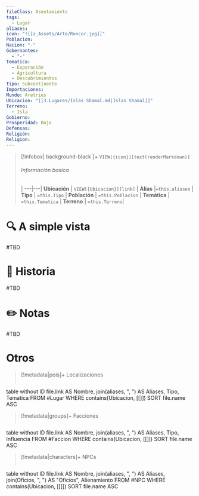 ```yaml
---
fileClass: Asentamiento
tags:
  - Lugar
aliases: 
icon: "![[z_Assets/Arte/Roncor.jpg]]"
Poblacion: 
Nacion: "-"
Gobernantes:
  - "-"
Tematica:
  - Exporación
  - Agricultura
  - Descubrimientos
Tipo: Subcontinente
Importaciones: 
Mundo: Aretries
Ubicacion: "[[3.Lugares/Islas Shamal.md|Islas Shamal]]"
Terreno:
  - Isla
Gobierno: 
Prosperidad: Bajo
Defensas: 
Religión:
Religion: 
---
```



> [!infobox| background-black ]+
`VIEW[{icon}][text(renderMarkdown)]`
> ###### Información basica
>  |
> ---|---|
>  **Ubicación** | `VIEW[{Ubicacion}][link]` |
> **Alias** |`=this.aliases` |
> **Tipo** | `=this.Tipo` |
> **Población** | `=this.Poblacion` |
> **Temática** | `=this.Tematica` |
> **Terreno** | `=this.Terreno`|

# 🔍 A simple vista

#TBD

# 📜 Historia

#TBD

# ✏️ Notas

#TBD

# Otros


> [!metadata|pois]+ Localizaciones
> ```dataview
table without ID file.link AS Nombre, join(aliases, ", ") AS Aliases, Tipo, Tematica
FROM #Lugar
WHERE  contains(Ubicacion, [[]])
SORT file.name ASC

> [!metadata|groups]+ Facciones
> ```dataview
table without ID file.link AS Nombre, join(aliases, ", ") AS Aliases, Tipo, Influencia
FROM #Faccion
WHERE  contains(Ubicacion, [[]])
SORT file.name ASC

> [!metadata|characters]+ NPCs
> ```dataview
table without ID file.link AS Nombre, join(aliases, ", ") AS Aliases, join(Oficios, ", ") AS "Oficios", Alienamiento
FROM #NPC
WHERE  contains(Ubicacion, [[]])
SORT file.name ASC